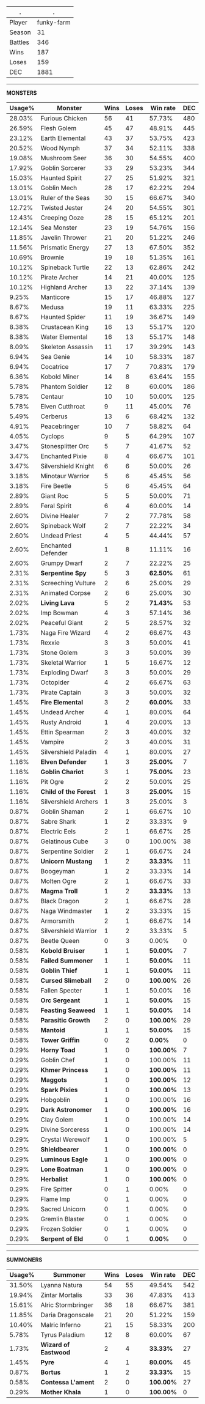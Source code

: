 .|.
|-|-
Player|funky-farm
Season|31
Battles|346
Wins|187
Loses|159
DEC|1881

---
**MONSTERS**

Usage%|Monster|Wins|Loses|Win rate|DEC|
-|-|-|-|-|-|
28.03%|Furious Chicken|56|41|57.73%|480|
26.59%|Flesh Golem|45|47|48.91%|445|
23.12%|Earth Elemental|43|37|53.75%|423|
20.52%|Wood Nymph|37|34|52.11%|338|
19.08%|Mushroom Seer|36|30|54.55%|400|
17.92%|Goblin Sorcerer|33|29|53.23%|344|
15.03%|Haunted Spirit|27|25|51.92%|321|
13.01%|Goblin Mech|28|17|62.22%|294|
13.01%|Ruler of the Seas|30|15|66.67%|340|
12.72%|Twisted Jester|24|20|54.55%|301|
12.43%|Creeping Ooze|28|15|65.12%|201|
12.14%|Sea Monster|23|19|54.76%|156|
11.85%|Javelin Thrower|21|20|51.22%|246|
11.56%|Prismatic Energy|27|13|67.50%|352|
10.69%|Brownie|19|18|51.35%|161|
10.12%|Spineback Turtle|22|13|62.86%|242|
10.12%|Pirate Archer|14|21|40.00%|125|
10.12%|Highland Archer|13|22|37.14%|139|
9.25%|Manticore|15|17|46.88%|127|
8.67%|Medusa|19|11|63.33%|225|
8.67%|Haunted Spider|11|19|36.67%|149|
8.38%|Crustacean King|16|13|55.17%|120|
8.38%|Water Elemental|16|13|55.17%|148|
8.09%|Skeleton Assassin|11|17|39.29%|143|
6.94%|Sea Genie|14|10|58.33%|187|
6.94%|Cocatrice|17|7|70.83%|179|
6.36%|Kobold Miner|14|8|63.64%|155|
5.78%|Phantom Soldier|12|8|60.00%|186|
5.78%|Centaur|10|10|50.00%|125|
5.78%|Elven Cutthroat|9|11|45.00%|76|
5.49%|Cerberus|13|6|68.42%|132|
4.91%|Peacebringer|10|7|58.82%|64|
4.05%|Cyclops|9|5|64.29%|107|
3.47%|Stonesplitter Orc|5|7|41.67%|52|
3.47%|Enchanted Pixie|8|4|66.67%|101|
3.47%|Silvershield Knight|6|6|50.00%|26|
3.18%|Minotaur Warrior|5|6|45.45%|56|
3.18%|Fire Beetle|5|6|45.45%|64|
2.89%|Giant Roc|5|5|50.00%|71|
2.89%|Feral Spirit|6|4|60.00%|14|
2.60%|Divine Healer|7|2|77.78%|58|
2.60%|Spineback Wolf|2|7|22.22%|34|
2.60%|Undead Priest|4|5|44.44%|57|
2.60%|Enchanted Defender|1|8|11.11%|16|
2.60%|Grumpy Dwarf|2|7|22.22%|25|
2.31%|**Serpentine Spy**|5|3|**62.50%**|61|
2.31%|Screeching Vulture|2|6|25.00%|29|
2.31%|Animated Corpse|2|6|25.00%|30|
2.02%|**Living Lava**|5|2|**71.43%**|53|
2.02%|Imp Bowman|4|3|57.14%|36|
2.02%|Peaceful Giant|2|5|28.57%|32|
1.73%|Naga Fire Wizard|4|2|66.67%|43|
1.73%|Rexxie|3|3|50.00%|41|
1.73%|Stone Golem|3|3|50.00%|39|
1.73%|Skeletal Warrior|1|5|16.67%|12|
1.73%|Exploding Dwarf|3|3|50.00%|29|
1.73%|Octopider|4|2|66.67%|63|
1.73%|Pirate Captain|3|3|50.00%|32|
1.45%|**Fire Elemental**|3|2|**60.00%**|33|
1.45%|Undead Archer|4|1|80.00%|64|
1.45%|Rusty Android|1|4|20.00%|13|
1.45%|Ettin Spearman|2|3|40.00%|32|
1.45%|Vampire|2|3|40.00%|31|
1.45%|Silvershield Paladin|4|1|80.00%|27|
1.16%|**Elven Defender**|1|3|**25.00%**|7|
1.16%|**Goblin Chariot**|3|1|**75.00%**|23|
1.16%|Pit Ogre|2|2|50.00%|25|
1.16%|**Child of the Forest**|1|3|**25.00%**|15|
1.16%|Silvershield Archers|1|3|25.00%|3|
0.87%|Goblin Shaman|2|1|66.67%|10|
0.87%|Sabre Shark|1|2|33.33%|9|
0.87%|Electric Eels|2|1|66.67%|25|
0.87%|Gelatinous Cube|3|0|100.00%|38|
0.87%|Serpentine Soldier|2|1|66.67%|24|
0.87%|**Unicorn Mustang**|1|2|**33.33%**|11|
0.87%|Boogeyman|1|2|33.33%|14|
0.87%|Molten Ogre|2|1|66.67%|33|
0.87%|**Magma Troll**|1|2|**33.33%**|13|
0.87%|Black Dragon|2|1|66.67%|28|
0.87%|Naga Windmaster|1|2|33.33%|15|
0.87%|Armorsmith|2|1|66.67%|14|
0.87%|Silvershield Warrior|1|2|33.33%|5|
0.87%|Beetle Queen|0|3|0.00%|0|
0.58%|**Kobold Bruiser**|1|1|**50.00%**|7|
0.58%|**Failed Summoner**|1|1|**50.00%**|11|
0.58%|**Goblin Thief**|1|1|**50.00%**|11|
0.58%|**Cursed Slimeball**|2|0|**100.00%**|26|
0.58%|Fallen Specter|1|1|50.00%|16|
0.58%|**Orc Sergeant**|1|1|**50.00%**|15|
0.58%|**Feasting Seaweed**|1|1|**50.00%**|14|
0.58%|**Parasitic Growth**|2|0|**100.00%**|29|
0.58%|**Mantoid**|1|1|**50.00%**|15|
0.58%|**Tower Griffin**|0|2|**0.00%**|0|
0.29%|**Horny Toad**|1|0|**100.00%**|7|
0.29%|Goblin Chef|1|0|100.00%|11|
0.29%|**Khmer Princess**|1|0|**100.00%**|11|
0.29%|**Maggots**|1|0|**100.00%**|12|
0.29%|**Spark Pixies**|1|0|**100.00%**|13|
0.29%|Hobgoblin|1|0|100.00%|16|
0.29%|**Dark Astronomer**|1|0|**100.00%**|16|
0.29%|Clay Golem|1|0|100.00%|14|
0.29%|Divine Sorceress|1|0|100.00%|14|
0.29%|Crystal Werewolf|1|0|100.00%|5|
0.29%|**Shieldbearer**|1|0|**100.00%**|0|
0.29%|**Luminous Eagle**|1|0|**100.00%**|0|
0.29%|**Lone Boatman**|1|0|**100.00%**|0|
0.29%|**Herbalist**|1|0|**100.00%**|0|
0.29%|Fire Spitter|0|1|0.00%|0|
0.29%|Flame Imp|0|1|0.00%|0|
0.29%|Sacred Unicorn|0|1|0.00%|0|
0.29%|Gremlin Blaster|0|1|0.00%|0|
0.29%|Frozen Soldier|0|1|0.00%|0|
0.29%|**Serpent of Eld**|0|1|**0.00%**|0|

---
**SUMMONERS**

Usage%|Summoner|Wins|Loses|Win rate|DEC|
-|-|-|-|-|-|
31.50%|Lyanna Natura|54|55|49.54%|542|
19.94%|Zintar Mortalis|33|36|47.83%|413|
15.61%|Alric Stormbringer|36|18|66.67%|381|
11.85%|Daria Dragonscale|21|20|51.22%|159|
10.40%|Malric Inferno|21|15|58.33%|200|
5.78%|Tyrus Paladium|12|8|60.00%|67|
1.73%|**Wizard of Eastwood**|2|4|**33.33%**|27|
1.45%|**Pyre**|4|1|**80.00%**|45|
0.87%|**Bortus**|1|2|**33.33%**|15|
0.58%|**Contessa L'ament**|2|0|**100.00%**|27|
0.29%|**Mother Khala**|1|0|**100.00%**|0|
